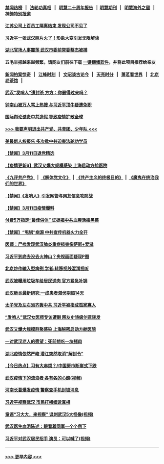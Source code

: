 #### [禁闻热榜](热点新闻.md?=0)  &nbsp;&nbsp;|&nbsp;&nbsp; [法轮功真相](https://github.com/gfw-breaker/truth/blob/master/README.md?=0) &nbsp;&nbsp;|&nbsp;&nbsp; [明慧二十周年报告](https://github.com/gfw-breaker/mh-reports/blob/master/README.md?=0) &nbsp;&nbsp;|&nbsp;&nbsp;[明慧期刊](https://github.com/gfw-breaker/mh-qikan) &nbsp;&nbsp;|&nbsp;&nbsp; [明慧海外之窗](https://github.com/gfw-breaker/mh-news/blob/master/README.md?=0) &nbsp;&nbsp;|&nbsp;&nbsp; [神韵特别报道](https://github.com/gfw-breaker/mh-news/blob/master/shenyun.md?=0)
#### [江苏公司上百员工隔离结束 发现公司不见了](../pages/prog204/a102797787.md?t=03121402) 
#### [习近平一张武汉照片火了！形象大变引发无限解读](../pages/prog204/a102797754.md?t=03121402) 
#### [湖北官场人事震荡 武汉市委前常委蔡杰被捕](../pages/prog204/a102797759.md?t=03121402) 
#### 五毛举报越来越频繁，请网友们前往下载 [一键翻墙软件](https://github.com/gfw-breaker/ssr-accounts)，并将此项目推荐给亲友
#### [新闻拍案惊奇](https://github.com/gfw-breaker/banned-news/blob/master/pages/link4.md) &nbsp;&nbsp;|&nbsp;&nbsp; [江峰时刻](https://github.com/gfw-breaker/banned-news/blob/master/pages/link4.md) &nbsp;&nbsp;|&nbsp;&nbsp; [文昭谈古论今](https://github.com/gfw-breaker/banned-news/blob/master/pages/link4.md) &nbsp;&nbsp;|&nbsp;&nbsp; [天亮时分](https://github.com/gfw-breaker/banned-news/blob/master/pages/link4.md) &nbsp;&nbsp;|&nbsp;&nbsp; [萧茗看世界](https://github.com/gfw-breaker/banned-news/blob/master/pages/link4.md) &nbsp;&nbsp;|&nbsp;&nbsp; [北京老茶馆](https://github.com/gfw-breaker/banned-news/blob/master/pages/link4.md) &nbsp;&nbsp;|&nbsp;&nbsp; 
#### [武汉“发哨人”遭封杀 方方：你删得过来吗？](../pages/prog204/a102797721.md?t=03121402) 
#### [钟南山被万人骂上热搜 与习近平顶牛疑遭免职](../pages/prog204/a102797702.md?t=03121402) 
#### [国际舆论谴责中共造假 导致疫情扩散全球](../pages/prog204/a102797692.md?t=03121402) 
#### [>>> 我要声明退出共产党、共青团、少年队 <<<](https://github.com/begood0513/goodnews/blob/master/quit/letter.md) 
#### [美最新人权报告 多次批中共迫害法轮功学员](../pages/prog204/a102797659.md?t=03121402) 
#### [【禁闻】3月11日退党精选](../pages/prog204/a102797646.md?t=03121402) 
#### [【疫情更新6】武汉又爆大规模感染 上海启动方舱医院](../pages/prog204/a102795918.md?t=03121402) 
#### [《九评共产党》](https://github.com/begood0513/9ping.md/blob/master/README.md) &nbsp;|&nbsp; [《解体党文化》](../../../../jtdwh.md/blob/master/README.md)  &nbsp;|&nbsp; [《共产主义的终极目的》](../../../../gczydzjmd.md/blob/master/README.md) &nbsp;|&nbsp; [《魔鬼在统治我们的世界》](../../../../mgztzwmdsj.md/blob/master/README.md) 
#### [【禁闻】《发哨人》引发网管与网友信息攻防战](../pages/prog204/a102797629.md?t=03121402) 
#### [【禁闻】3月11日疫情爆料](../pages/prog204/a102797558.md?t=03121402) 
#### [付费5万指定“最佳供体” 证据揭中共血腥活摘黑幕](../pages/prog204/a102797545.md?t=03121402) 
#### [【禁闻】“甩锅”病源 中共宣传机器火力全开](../pages/prog204/a102797538.md?t=03121402) 
#### [医师：尸检发现武汉肺炎重症损害像萨斯+爱滋](../pages/prog204/a102797532.md?t=03121402) 
#### [习近平到底去没去火神山？央视画面疑现P图](../pages/prog204/a102797518.md?t=03121402) 
#### [北京炒作输入型病例 学者:转移视线混淆视听](../pages/prog204/a102797467.md?t=03121402) 
#### [武汉被曝用垃圾车给居民送肉 官方紧急补锅](../pages/prog204/a102797380.md?t=03121402) 
#### [武汉肺炎最新研究:一成患者潜伏期超14天](../pages/prog204/a102797430.md?t=03121402) 
#### [太子党及左右派齐轰中共 习近平被指成孤家寡人](../pages/prog204/a102797317.md?t=03121402) 
#### [“发哨人”武汉女医师专访遭删 网友史诗级创意转发](../pages/prog204/a102797322.md?t=03121402) 
#### [武汉又爆大规模群聚感染 上海秘密启动方舱医院](../pages/prog204/a102797238.md?t=03121402) 
#### [一对武汉老人的愿望：死前想吃一块猪肉](../pages/prog204/a102797167.md?t=03121402) 
#### [湖北疫情依然严峻 潜江突然取消“解封令”](../pages/prog204/a102797168.md?t=03121402) 
#### [【今日热点】习有大麻烦？/中国房市断崖式下跌](../pages/prog204/a102797098.md?t=03121402) 
#### [武汉疫情下的流浪者 各有各的心酸(视频)](../pages/prog204/a102797119.md?t=03121402) 
#### [河南长葛爆发疫情 警察查手机封锁消息](../pages/prog204/a102797142.md?t=03121402) 
#### [习近平视察武汉 市民打横幅诉真相](../pages/prog204/a102797096.md?t=03121402) 
#### [童谣“习大大，来视察” 讽刺武汉5大怪像(视频)](../pages/prog204/a102797089.md?t=03121402) 
#### [武汉医生血泪陈述：眼看着同事一个个倒下](../pages/prog204/a102797060.md?t=03121402) 
#### [习近平对武汉居民招手 演员：可以喊了(视频)](../pages/prog204/a102797016.md?t=03121402) 

----
#### [ >>> 更早内容 <<< ](../indexes/prog204-earlier.md)
